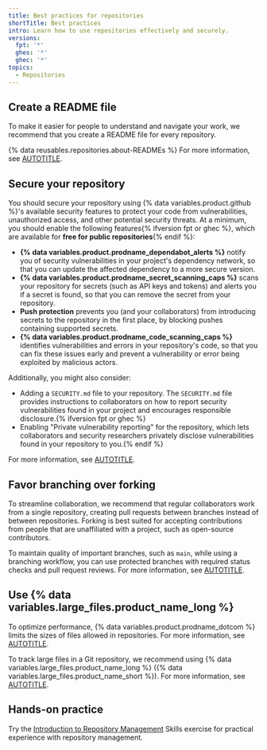 ```yaml
---
title: Best practices for repositories
shortTitle: Best practices
intro: Learn how to use repositories effectively and securely.
versions:
  fpt: '*'
  ghes: '*'
  ghec: '*'
topics:
  - Repositories
---
```


## Create a README file

To make it easier for people to understand and navigate your work, we recommend that you create a README file for every repository.

{% data reusables.repositories.about-READMEs %} For more information, see [AUTOTITLE](/repositories/managing-your-repositorys-settings-and-features/customizing-your-repository/about-readmes).

## Secure your repository

You should secure your repository using {% data variables.product.github %}'s available security features to protect your code from vulnerabilities, unauthorized access, and other potential security threats. At a minimum, you should enable the following features{% ifversion fpt or ghec %}, which are available for **free for public repositories**{% endif %}:

* **{% data variables.product.prodname_dependabot_alerts %}** notify you of security vulnerabilities in your project's dependency network, so that you can update the affected dependency to a more secure version.
* **{% data variables.product.prodname_secret_scanning_caps %}** scans your repository for secrets (such as API keys and tokens) and alerts you if a secret is found, so that you can remove the secret from your repository.
* **Push protection** prevents you (and your collaborators) from introducing secrets to the repository in the first place, by blocking pushes containing supported secrets.
* **{% data variables.product.prodname_code_scanning_caps %}** identifies vulnerabilities and errors in your repository's code, so that you can fix these issues early and prevent a vulnerability or error being exploited by malicious actors.

Additionally, you might also consider:

* Adding a `SECURITY.md` file to your repository. The `SECURITY.md` file provides instructions to collaborators on how to report security vulnerabilities found in your project and encourages responsible disclosure.{% ifversion fpt or ghec %}
* Enabling "Private vulnerability reporting" for the repository, which lets collaborators and security researchers privately disclose vulnerabilities found in your repository to you.{% endif %}

For more information, see [AUTOTITLE](/code-security/getting-started/quickstart-for-securing-your-repository).

## Favor branching over forking

To streamline collaboration, we recommend that regular collaborators work from a single repository, creating pull requests between branches instead of between repositories. Forking is best suited for accepting contributions from people that are unaffiliated with a project, such as open-source contributors.

To maintain quality of important branches, such as `main`, while using a branching workflow, you can use protected branches with required status checks and pull request reviews. For more information, see [AUTOTITLE](/repositories/configuring-branches-and-merges-in-your-repository/managing-protected-branches/about-protected-branches).

## Use {% data variables.large_files.product_name_long %}

To optimize performance, {% data variables.product.prodname_dotcom %} limits the sizes of files allowed in repositories. For more information, see [AUTOTITLE](/repositories/working-with-files/managing-large-files/about-large-files-on-github).

To track large files in a Git repository, we recommend using {% data variables.large_files.product_name_long %} ({% data variables.large_files.product_name_short %}). For more information, see [AUTOTITLE](/repositories/working-with-files/managing-large-files/about-git-large-file-storage).

## Hands-on practice

Try the [Introduction to Repository Management](https://github.com/skills/introduction-to-repository-management/) Skills exercise for practical experience with repository management.
